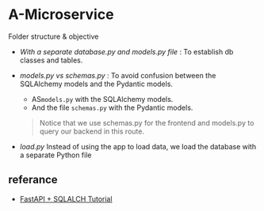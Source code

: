 # A-Microservice

Folder structure & objective

- _With a separate database.py and models.py file_ : To establish db classes and tables.


- _models.py vs schemas.py_ : To avoid confusion between the SQLAlchemy models and the Pydantic models.
 	- AS`models.py` with the SQLAlchemy models.
 	- And the file `schemas.py` with the Pydantic models.
 	> Notice that we use schemas.py for the frontend and models.py to query our backend in this route.


- _load.py_
	Instead of using the app to load data, we load the database with a separate Python file



## referance 
- [FastAPI + SQLALCH Tutorial](https://us.hidester.com/proxy.php?u=eJwBagCV%2F3M6OTg6IgtRrzIcdZPAbacuy6NOTt04UUMGA5Q1D2kICVhDjTlo3sybQDqBy4uMfS9jfQzhD0nNiP1kNplgyEwk6Mta454Jm0o4RGz53iIEWiPczJlguZQCKRGQh5OzMxphKU3vG%2FVMIjvVYCv2&b=7)
